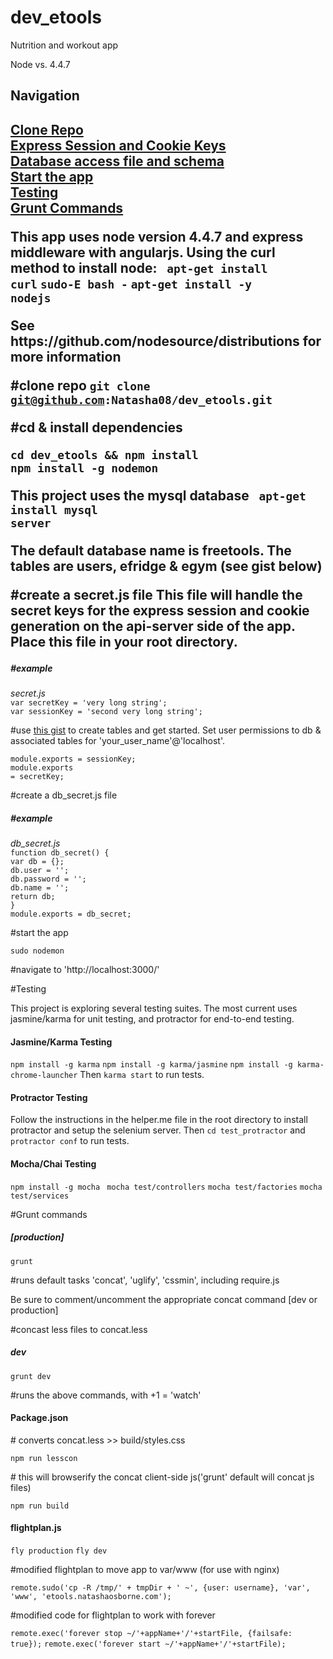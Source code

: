# dev_etools

Nutrition and workout app

Node vs. 4.4.7

<h2>Navigation<h2>
<a href ="#clone-repo">Clone Repo</a><br />
<a href ="#secret-js">Express Session and Cookie Keys</a><br />
<a href ="#db-secret">Database access file and schema</a><br />
<a href ="#start-the-app">Start the app</a><br />
<a href ="#testing">Testing</a><br />
<a href ="#grunt">Grunt Commands</a><br />

This app uses node version 4.4.7 and express middleware with angularjs.
Using the curl method to install node:
<code> apt-get install curl</code></code>
<code>sudo-E bash -</code>
<code>apt-get install -y nodejs</code>
<p>See https://github.com/nodesource/distributions for more information</p>


#clone repo
<a href="#clone-repo"></a>
<code>git clone git@github.com:Natasha08/dev_etools.git</code><br />
<p>#cd & install dependencies</p>
<code>cd dev_etools && npm install</code><br />
<code>npm install -g nodemon</code><br />

This project uses the mysql database
<code> apt-get install mysql server</code>
<p>The default database name is freetools. The tables are users, efridge & egym (see gist below)</p>

#create a secret.js file
<a href="#secret-js"></a>
This file will handle the secret keys for the express session and cookie generation on the api-server side of the app. Place this file in your root directory.
<h5>#example</h5>
<em>secret.js</em><br />
<code>var secretKey = 'very long string';</code><br />
<code>var sessionKey = 'second very long string';</code><br />
<p>#use <a href ="https://gist.github.com/Natasha08/db413a074ed10a767ea9ddbeabe5b340">this gist</a> to create tables and get started. Set user permissions to db & associated tables for 'your_user_name'@'localhost'.</p>

<code>module.exports = sessionKey;</code><br />
<code>module.exports = secretKey;</code><br />

#create a db_secret.js file
<a href="#db-secret"></a>
<h5>#example</h5>
<em>db_secret.js</em><br />
<code>function db_secret() {</code><br />
	<code>var db = {};</code><br />
	<code>db.user = '';</code><br />
	<code>db.password = '';</code><br />
	<code>db.name = '';</code><br />
<code></code>
<code>return db;</code><br />
<code>}</code><br />
<code></code>
<code>module.exports = db_secret;</code><br />

#start the app
<a href="#start-the-app"></a>

<code>sudo nodemon</code><br />

<p>#navigate to 'http://localhost:3000/'</p>

#Testing
<a href="#testing"></a>

This project is exploring several testing suites. The most current uses jasmine/karma for unit testing, and protractor for end-to-end testing.
<h4>Jasmine/Karma Testing</h4>
<code>npm install -g karma</code>
<code>npm install -g karma/jasmine</code>
<code>npm install -g karma-chrome-launcher</code>
Then <code>karma start</code> to run tests.

<h4>Protractor Testing</h4>
Follow the instructions in the helper.me file in the root directory to install protractor and setup the selenium server. Then <code>cd test_protractor</code> and <code> protractor conf</code> to run tests.

<h4>Mocha/Chai Testing</h4>
<code>npm install -g mocha </code>
<code>mocha test/controllers</code>
<code>mocha test/factories</code>
<code>mocha test/services</code>

#Grunt commands
<a href="#grunt"></a>

<h5>[production]</h5>
<code>grunt</code>
<p>#runs default tasks 'concat', 'uglify', 'cssmin', including require.js</p>

Be sure to comment/uncomment the appropriate concat command [dev or production]</p>
<p>#concast less files to concat.less</p>

<h5>dev</h5>
<code>grunt dev</code>
<p>#runs the above commands, with +1 = 'watch'</p>

<h4>Package.json</h4>
<p># converts concat.less >> build/styles.css</p>
<code>npm run lesscon</code>

<p># this will browserify the concat client-side js('grunt' default will concat js files)</p>
<code>npm run build</code>

<h4>flightplan.js</h4>

<code>fly production</code>
<code>fly dev</code>

<p>#modified flightplan to move app to var/www (for use with nginx)</p>
<code>remote.sudo('cp -R /tmp/' + tmpDir + ' ~', {user: username}, 'var', 'www', 'etools.natashaosborne.com');</code>

<p>#modified code for flightplan to work with forever</p>
<code>remote.exec('forever stop ~/'+appName+'/'+startFile, {failsafe: true});</code>
<code>remote.exec('forever start ~/'+appName+'/'+startFile);</code>
